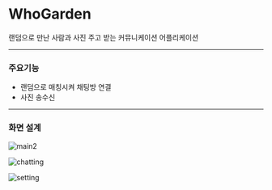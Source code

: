 # WhoGarden
랜덤으로 만난 사람과 사진 주고 받는 커뮤니케이션 어플리케이션
*****
### 주요기능
* 랜덤으로 매칭시켜 채팅방 연결
* 사진 송수신
* * *

### 화면 설계
![main2](https://user-images.githubusercontent.com/41279544/103504009-7d0e8b00-4e99-11eb-9d64-2088f56d8b3e.png)

![chatting](https://user-images.githubusercontent.com/41279544/103504014-83046c00-4e99-11eb-9695-821da7014923.png)

![setting](https://user-images.githubusercontent.com/41279544/103504016-85ff5c80-4e99-11eb-99c6-447fb5e772af.png)


